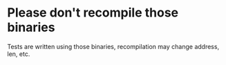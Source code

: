 # Please don't recompile those binaries

Tests are written using those binaries, recompilation may change address, len, etc.

